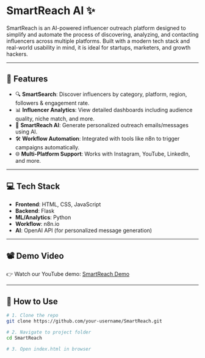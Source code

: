 # SmartReach AI ✨

SmartReach is an AI-powered influencer outreach platform designed to simplify and automate the process of discovering, analyzing, and contacting influencers across multiple platforms. Built with a modern tech stack and real-world usability in mind, it is ideal for startups, marketers, and growth hackers.


---

## 🚀 Features

- 🔍 **SmartSearch**: Discover influencers by category, platform, region, followers & engagement rate.
- 📊 **Influencer Analytics**: View detailed dashboards including audience quality, niche match, and more.
- 🤖 **SmartReach AI**: Generate personalized outreach emails/messages using AI.
- 🛠️ **Workflow Automation**: Integrated with tools like n8n to trigger campaigns automatically.
- 🌐 **Multi-Platform Support**: Works with Instagram, YouTube, LinkedIn, and more.


---

## 💻 Tech Stack

- **Frontend**: HTML, CSS, JavaScript
- **Backend**: Flask
- **ML/Analytics**: Python 
- **Workflow**: n8n.io
- **AI**: OpenAI API (for personalized message generation)

---

## 📽️ Demo Video

👉 Watch our YouTube demo: [SmartReach Demo](https://youtu.be/EGEmPvWGKpw)

---

## 🏁 How to Use

```bash
# 1. Clone the repo
git clone https://github.com/your-username/SmartReach.git

# 2. Navigate to project folder
cd SmartReach

# 3. Open index.html in browser
